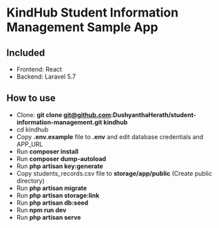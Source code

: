 # KindHub Student Information Management Sample App

## Included
- Frontend: React
- Backend: Laravel 5.7

## How to use

- Clone: __git clone git@github.com:DushyanthaHerath/student-information-management.git kindhub__
- cd kindhub
- Copy __.env.example__ file to __.env__ and edit database credentials and APP_URL
- Run __composer install__
- Run __composer dump-autoload__
- Run __php artisan key:generate__
- Copy students_records.csv file to __storage/app/public__ (Create public directory)
- Run __php artisan migrate__
- Run __php artisan storage:link__
- Run __php artisan db:seed__
- Run __npm run dev__
- Run __php artisan serve__


